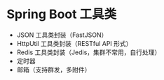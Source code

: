 # Spring Boot 工具类

- JSON 工具类封装（FastJSON）
- HttpUtil 工具类封装（RESTful API 形式）
- Redis 工具类封装（Jedis，集群不常用，自行处理）
- 定时器
- 邮箱（支持群发，多附件）